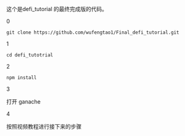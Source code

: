 这个是defi_tutorial 的最终完成版的代码。

0

```
git clone https://github.com/wufengtao1/Final_defi_tutorial.git
```

1

```
cd defi_tutotrial
```

2

```
npm install
```

3

打开 ganache

4

按照视频教程进行接下来的步骤